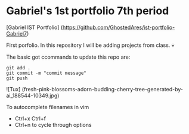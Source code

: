 # Gabriel's 1st portfolio 7th period 

[Gabriel IST Portfolio] (https://github.com/GhostedAres/ist-portfolio-Gabriel7)

First porfolio. In this repository I will be adding projects from class. :skull:

The basic got ccommands to update this repo are:
```
git add .
git commit -m "commit message"
git push
```

![Tux] (fresh-pink-blossoms-adorn-budding-cherry-tree-generated-by-ai_188544-10349.jpg)

To autocomplete filenames in vim
- Ctrl+x Ctrl+f
- Ctrl+n to cycle through options

